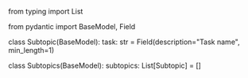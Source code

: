 from typing import List

from pydantic import BaseModel, Field

class Subtopic(BaseModel): task: str = Field(description="Task name",
min_length=1)

class Subtopics(BaseModel): subtopics: List\[Subtopic\] = \[\]

